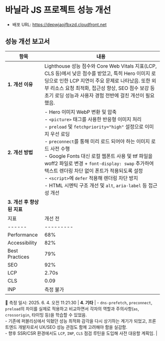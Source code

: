 # 바닐라 JS 프로젝트 성능 개선

- 배포 URL: https://depwjaojfbxzd.cloudfront.net

## 성능 개선 보고서

| 항목 | 내용 |
|------|------|
| **1. 개선 이유** | Lighthouse 성능 점수와 Core Web Vitals 지표(LCP, CLS 등)에서 낮은 점수를 받았고, 특히 Hero 이미지 로딩으로 인한 LCP 지연이 주요 문제로 나타났음. 또한 외부 리소스 요청 최적화, 접근성 향상, SEO 점수 보강 등 초기 로딩 성능과 사용자 경험 전반에 걸친 개선이 필요했음. |
| **2. 개선 방법** | - Hero 이미지 WebP 변환 및 압축<br> - `<picture>` 태그를 사용한 반응형 이미지 처리<br> - `preload` 및 `fetchpriority="high"` 설정으로 이미지 우선 로딩<br> - `preconnect`를 통해 미리 로드 되어야 하는 이미지 로드 사전 수행<br> - Google Fonts 대신 로컬 웹폰트 사용 및 ttf 파일을 woff2 파일로 변경 + `font-display: swap` 추가하여 텍스트 렌더링 차단 없이 폰트가 적용되도록 설정 <br> - `<script>`에 `defer` 적용해 렌더링 차단 방지<br> - HTML 시멘틱 구조 개선 및 `alt`, `aria-label` 등 접근성 개선 |
| **3. 개선 후 향상된 지표** |  
| 지표 | 개선 전 | 개선 후 | 변화 |
|------|---------|---------|------|
| Performance | 68% | **100%** | ▲ +32 |
| Accessibility | 82% | **94%** | ▲ +12 |
| Best Practices | 79% | **96%** | ▲ +17 |
| SEO | 92% | **100%** | ▲ +8 |
| LCP | 2.70s | **1.81s** | ▼ -0.89s |
| CLS | 0.09 | **0.011** | ▼ -0.079 |
| INP | 측정 불가 | **N/A** | - |

📅 측정 일시: 2025. 6. 4. 오전 11:21:30
| **4. 기타** | - `dns-prefetch`, `preconnect`, `preload`의 차이를 실제로 적용하고 비교하면서 각자의 역할과 주의사항(`as`, `crossorigin`, 타이밍 등)을 학습할 수 있었음.<br> - 기존에 퍼블리싱에서 익혔던 성능 최적화 감각을 다시 상기하는 계기가 되었고, 프론트엔드 개발자로서 UX/SEO 성능 관점도 함께 고려해야 함을 실감함.<br> - 향후 SSR/CSR 환경에서도 `LCP`, `INP`, `CLS` 점검 루틴을 도입해 사전 대응할 계획임. |

